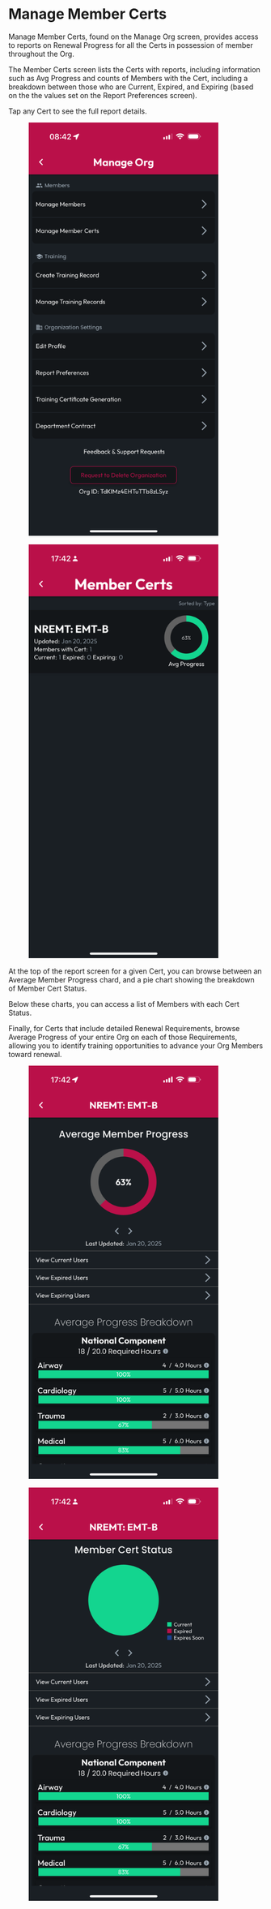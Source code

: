# Manage Member Certs

Manage Member Certs, found on the Manage Org screen, provides access to reports on Renewal Progress for all the Certs in possession of member throughout the Org.

The Member Certs screen lists the Certs with reports, including information such as Avg Progress and counts of Members with the Cert, including a breakdown between those who are Current, Expired, and Expiring (based on the the values set on the Report Preferences screen).

Tap any Cert to see the full report details.

<div><figure><img src="../../../.gitbook/assets/1.0.0-orgs-manage-contract (1).PNG" alt="" width="375"><figcaption></figcaption></figure> <figure><img src="../../../.gitbook/assets/1.0.0-member-certs.PNG" alt="" width="375"><figcaption></figcaption></figure></div>

At the top of the report screen for a given Cert, you can browse between an Average Member Progress chard, and a pie chart showing the breakdown of Member Cert Status.

Below these charts, you can access a list of Members with each Cert Status.

Finally, for Certs that include detailed Renewal Requirements, browse Average Progress of your entire Org on each of those Requirements, allowing you to identify training opportunities to advance your Org Members toward renewal.

<div><figure><img src="../../../.gitbook/assets/1.0.0-member-progress.PNG" alt="" width="375"><figcaption></figcaption></figure> <figure><img src="../../../.gitbook/assets/1.0.0-member-status.PNG" alt="" width="375"><figcaption></figcaption></figure></div>
